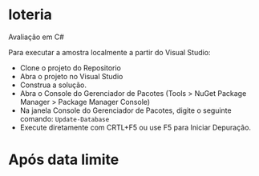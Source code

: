 # loteria
Avaliação em C#

Para executar a amostra localmente a partir do Visual Studio:

- Clone o projeto do Repositorio
- Abra o projeto no Visual Studio
- Construa a solução.
- Abra o Console do Gerenciador de Pacotes (Tools > NuGet Package Manager > Package Manager Console)
- Na janela Console do Gerenciador de Pacotes, digite o seguinte comando: `Update-Database`
- Execute diretamente com CRTL+F5 ou use F5 para Iniciar Depuração.

# Após data limite

